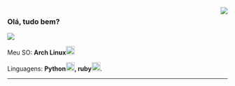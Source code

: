 <img align='right' src="https://github-readme-stats.vercel.app/api?username=ina-lol&show_icons=true&theme=github_dark&cache_seconds=2300">

### Olá, tudo bem?

<img src="https://img.shields.io/static/v1?label=Overview&message=SEUNOME&color=0D1117&style=for-the-badge&logo=GitHub">

<p>

Meu SO: **Arch Linux<img src="https://cdn.jsdelivr.net/gh/devicons/devicon/icons/linux/linux-original.svg" height=20 width=20/>**<br/>
  
Linguagens: **Python<img src="https://cdn.jsdelivr.net/gh/devicons/devicon/icons/ruby/ruby-original.svg" height=20 width=20/>, ruby<img src="https://cdn.jsdelivr.net/gh/devicons/devicon/icons/python/python-original.svg" height=20 width=20/>**.


</p>
<hr>
